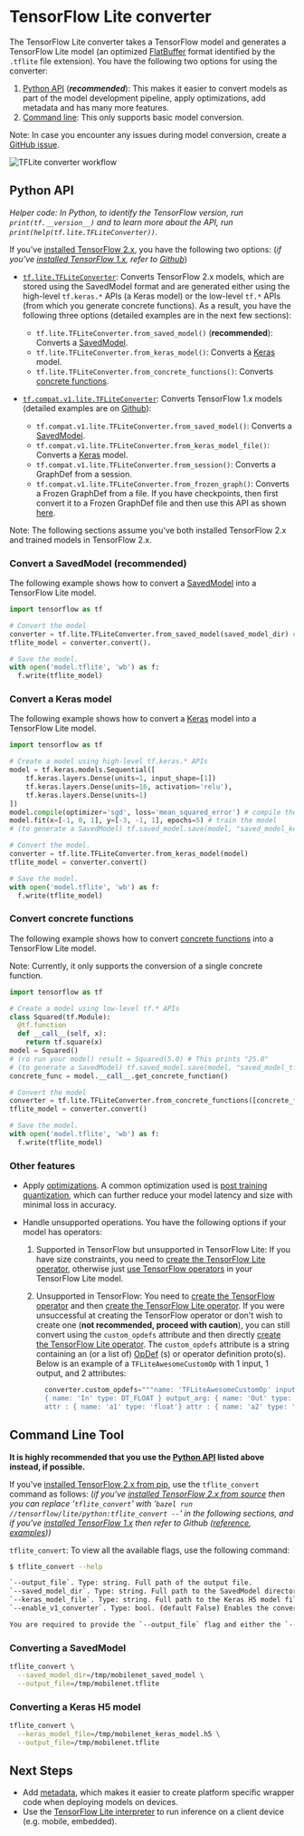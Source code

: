 # TensorFlow Lite converter

The TensorFlow Lite converter takes a TensorFlow model and generates a
TensorFlow Lite model (an optimized
[FlatBuffer](https://google.github.io/flatbuffers/) format identified by the
`.tflite` file extension). You have the following two options for using the
converter:

1.  [Python API](#python_api) (***recommended***): This makes it easier to
    convert models as part of the model development pipeline, apply
    optimizations, add metadata and has many more features.
2.  [Command line](#cmdline): This only supports basic model conversion.

Note: In case you encounter any issues during model conversion, create a
[GitHub issue](https://github.com/tensorflow/tensorflow/issues/new?template=60-tflite-converter-issue.md).

![TFLite converter workflow](../images/convert/convert.png)

## Python API <a name="python_api"></a>

*Helper code: In Python, to identify the TensorFlow version, run
`print(tf.__version__)` and to learn more about the API, run
`print(help(tf.lite.TFLiteConverter))`.*

If you've
[installed TensorFlow 2.x](https://www.tensorflow.org/install/pip#tensorflow-2-packages-are-available),
you have the following two options: (*if you've
[installed TensorFlow 1.x](https://www.tensorflow.org/install/pip#older-versions-of-tensorflow),
refer to
[Github](https://github.com/tensorflow/tensorflow/blob/master/tensorflow/lite/g3doc/r1/convert/python_api.md)*)

*   [`tf.lite.TFLiteConverter`](https://www.tensorflow.org/api_docs/python/tf/lite/TFLiteConverter):
    Converts TensorFlow 2.x models, which are stored using the SavedModel format
    and are generated either using the high-level `tf.keras.*` APIs (a Keras
    model) or the low-level `tf.*` APIs (from which you generate concrete
    functions). As a result, you have the following three options (detailed
    examples are in the next few sections):

    *   `tf.lite.TFLiteConverter.from_saved_model()` (**recommended**): Converts
        a [SavedModel](https://www.tensorflow.org/guide/saved_model).
    *   `tf.lite.TFLiteConverter.from_keras_model()`: Converts a
        [Keras](https://www.tensorflow.org/guide/keras/overview) model.
    *   `tf.lite.TFLiteConverter.from_concrete_functions()`: Converts
        [concrete functions](https://www.tensorflow.org/guide/intro_to_graphs).

*   [`tf.compat.v1.lite.TFLiteConverter`](https://www.tensorflow.org/api_docs/python/tf/compat/v1/lite/TFLiteConverter):
    Converts TensorFlow 1.x models (detailed examples are on
    [Github](https://github.com/tensorflow/tensorflow/blob/master/tensorflow/lite/g3doc/r1/convert/python_api.md)):

    *   `tf.compat.v1.lite.TFLiteConverter.from_saved_model()`: Converts a
        [SavedModel](https://www.tensorflow.org/guide/saved_model).
    *   `tf.compat.v1.lite.TFLiteConverter.from_keras_model_file()`: Converts a
        [Keras](https://www.tensorflow.org/guide/keras/overview) model.
    *   `tf.compat.v1.lite.TFLiteConverter.from_session()`: Converts a GraphDef
        from a session.
    *   `tf.compat.v1.lite.TFLiteConverter.from_frozen_graph()`: Converts a
        Frozen GraphDef from a file. If you have checkpoints, then first convert
        it to a Frozen GraphDef file and then use this API as shown
        [here](https://github.com/tensorflow/tensorflow/blob/master/tensorflow/lite/g3doc/r1/convert/python_api.md#checkpoints).

Note: The following sections assume you've both installed TensorFlow 2.x and
trained models in TensorFlow 2.x.

### Convert a SavedModel (recommended) <a name="saved_model"></a>

The following example shows how to convert a
[SavedModel](https://www.tensorflow.org/guide/saved_model) into a TensorFlow
Lite model.

```python
import tensorflow as tf

# Convert the model
converter = tf.lite.TFLiteConverter.from_saved_model(saved_model_dir) # path to the SavedModel directory
tflite_model = converter.convert().

# Save the model.
with open('model.tflite', 'wb') as f:
  f.write(tflite_model)
```

### Convert a Keras model <a name="keras"></a>

The following example shows how to convert a
[Keras](https://www.tensorflow.org/guide/keras/overview) model into a TensorFlow
Lite model.

```python
import tensorflow as tf

# Create a model using high-level tf.keras.* APIs
model = tf.keras.models.Sequential([
    tf.keras.layers.Dense(units=1, input_shape=[1])
    tf.keras.layers.Dense(units=16, activation='relu'),
    tf.keras.layers.Dense(units=1)
])
model.compile(optimizer='sgd', loss='mean_squared_error') # compile the model
model.fit(x=[-1, 0, 1], y=[-3, -1, 1], epochs=5) # train the model
# (to generate a SavedModel) tf.saved_model.save(model, "saved_model_keras_dir")

# Convert the model.
converter = tf.lite.TFLiteConverter.from_keras_model(model)
tflite_model = converter.convert()

# Save the model.
with open('model.tflite', 'wb') as f:
  f.write(tflite_model)
```

### Convert concrete functions <a name="concrete_function"></a>

The following example shows how to convert
[concrete functions](https://www.tensorflow.org/guide/intro_to_graphs) into a
TensorFlow Lite model.

Note: Currently, it only supports the conversion of a single concrete function.

```python
import tensorflow as tf

# Create a model using low-level tf.* APIs
class Squared(tf.Module):
  @tf.function
  def __call__(self, x):
    return tf.square(x)
model = Squared()
# (ro run your model) result = Squared(5.0) # This prints "25.0"
# (to generate a SavedModel) tf.saved_model.save(model, "saved_model_tf_dir")
concrete_func = model.__call__.get_concrete_function()

# Convert the model
converter = tf.lite.TFLiteConverter.from_concrete_functions([concrete_func])
tflite_model = converter.convert()

# Save the model.
with open('model.tflite', 'wb') as f:
  f.write(tflite_model)
```

### Other features

*   Apply [optimizations](../performance/model_optimization.md). A common
    optimization used is
    [post training quantization](../performance/post_training_quantization.md),
    which can further reduce your model latency and size with minimal loss in
    accuracy.

*   Handle unsupported operations. You have the following options if your model
    has operators:

    1.  Supported in TensorFlow but unsupported in TensorFlow Lite: If you have
        size constraints, you need to
        [create the TensorFlow Lite operator](../guide/ops_custom.md), otherwise
        just [use TensorFlow operators](../guide/ops_select.md) in your
        TensorFlow Lite model.

    2.  Unsupported in TensorFlow: You need to
        [create the TensorFlow operator](https://www.tensorflow.org/guide/create_op)
        and then [create the TensorFlow Lite operator](../guide/ops_custom.md).
        If you were unsuccessful at creating the TensorFlow operator or don't
        wish to create one (**not recommended, proceed with caution**), you can
        still convert using the `custom_opdefs` attribute and then directly
        [create the TensorFlow Lite operator](../guide/ops_custom.md). The
        `custom_opdefs` attribute is a string containing an (or a list of)
        [OpDef](https://github.com/tensorflow/tensorflow/blob/master/tensorflow/core/framework/op_def.proto)
        (s) or operator definition proto(s). Below is an example of a
        `TFLiteAwesomeCustomOp` with 1 input, 1 output, and 2 attributes:

        ```python
          converter.custom_opdefs="""name: 'TFLiteAwesomeCustomOp' input_arg:
          { name: 'In' type: DT_FLOAT } output_arg: { name: 'Out' type: DT_FLOAT }
          attr : { name: 'a1' type: 'float'} attr : { name: 'a2' type: 'list(float)'}"""
        ```

## Command Line Tool <a name="cmdline"></a>

**It is highly recommended that you use the [Python API](#python_api) listed
above instead, if possible.**

If you've
[installed TensorFlow 2.x from pip](https://www.tensorflow.org/install/pip), use
the `tflite_convert` command as follows: (*if you've
[installed TensorFlow 2.x from source](https://www.tensorflow.org/install/source)
then you can replace '`tflite_convert`' with '`bazel run
//tensorflow/lite/python:tflite_convert --`' in the following
sections, and if you've
[installed TensorFlow 1.x](https://www.tensorflow.org/install/pip#older-versions-of-tensorflow)
then refer to Github
([reference](https://github.com/tensorflow/tensorflow/blob/master/tensorflow/lite/g3doc/r1/convert/cmdline_reference.md),
[examples](https://github.com/tensorflow/tensorflow/blob/master/tensorflow/lite/g3doc/r1/convert/cmdline_examples.md)))*

`tflite_convert`: To view all the available flags, use the following command:

```sh
$ tflite_convert --help

`--output_file`. Type: string. Full path of the output file.
`--saved_model_dir`. Type: string. Full path to the SavedModel directory.
`--keras_model_file`. Type: string. Full path to the Keras H5 model file.
`--enable_v1_converter`. Type: bool. (default False) Enables the converter and flags used in TF 1.x instead of TF 2.x.

You are required to provide the `--output_file` flag and either the `--saved_model_dir` or `--keras_model_file` flag.
```

### Converting a SavedModel <a name="cmdline_saved_model"></a>

```sh
tflite_convert \
  --saved_model_dir=/tmp/mobilenet_saved_model \
  --output_file=/tmp/mobilenet.tflite
```

### Converting a Keras H5 model <a name="cmdline_keras_model"></a>

```sh
tflite_convert \
  --keras_model_file=/tmp/mobilenet_keras_model.h5 \
  --output_file=/tmp/mobilenet.tflite
```

## Next Steps

*   Add [metadata](metadata.md), which makes it easier to create platform
    specific wrapper code when deploying models on devices.
*   Use the [TensorFlow Lite interpreter](../guide/inference.md) to run
    inference on a client device (e.g. mobile, embedded).
